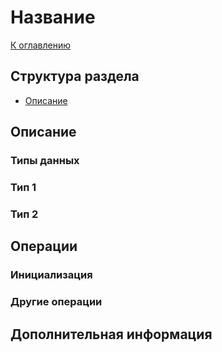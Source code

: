 # Название

[К оглавлению](./README.md)

## Структура раздела
- [Описание](#desc)

## <a id="desc"></a>Описание

### Типы данных

### Тип 1

### Тип 2

## Операции

### Инициализация

### Другие операции

## Дополнительная информация